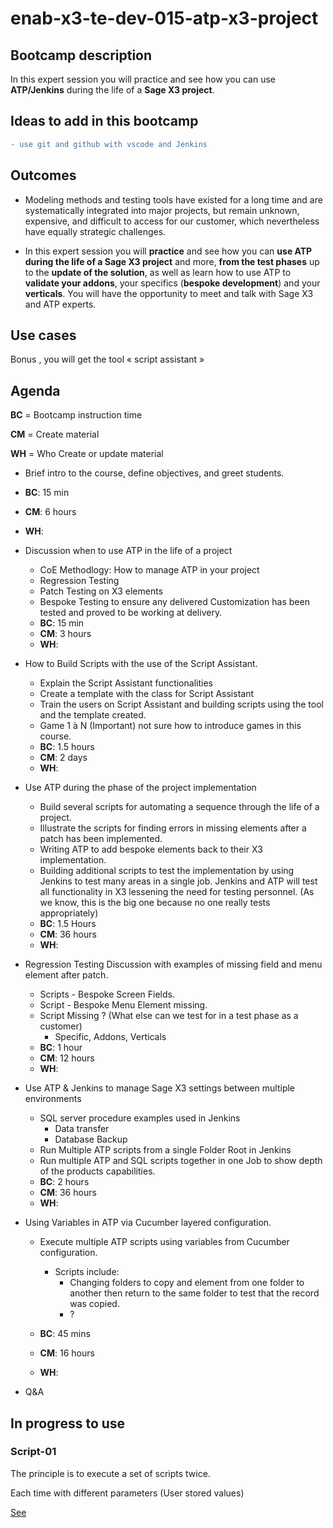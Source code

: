 # enab-x3-te-dev-015-atp-x3-project

## Bootcamp description

In this expert session you will practice and see how you can use **ATP/Jenkins** during the life of a **Sage X3 project**.

## Ideas to add in this bootcamp

```diff
- use git and github with vscode and Jenkins
```

## Outcomes

- Modeling methods and testing tools have existed for a long time and are systematically integrated into major projects, but remain unknown, expensive, and difficult to access for our customer, which nevertheless have equally strategic challenges.

- In this expert session you will **practice** and see how you can **use ATP during the life of a Sage X3 project** and more, **from the test phases** up to the **update of the solution**, as well as learn how to use ATP to **validate your addons**, your specifics (**bespoke development**) and your **verticals**. You will have the opportunity to meet and talk with Sage X3 and ATP experts.

## Use cases

Bonus , you will get the tool « script assistant »

## Agenda

**BC** = Bootcamp instruction time

**CM** = Create material

**WH** = Who Create or update material

- Brief intro to the course, define objectives, and greet students.
- **BC**: 15 min
- **CM**: 6 hours
- **WH**:
- Discussion when to use ATP in the life of a project
  - CoE Methodlogy: How to manage ATP in your project
  - Regression Testing
  - Patch Testing on X3 elements
  - Bespoke Testing to ensure any delivered Customization has been tested and proved to be working at delivery.
  - **BC**: 15 min
  - **CM**: 3 hours
  - **WH**:
- How to Build Scripts with the use of the Script Assistant.
  - Explain the Script Assistant functionalities
  - Create a template with the class for Script Assistant
  - Train the users on Script Assistant and building scripts using the tool and the template created.
  - Game 1 à N (Important) not sure how to introduce games in this course.
  - **BC**: 1.5 hours
  - **CM**: 2 days
  - **WH**:
- Use ATP during the phase of the project implementation
  - Build several scripts for automating a sequence through the life of a project.
  - Illustrate the scripts for finding errors in missing elements after a patch has been implemented.
  - Writing ATP to add bespoke elements back to their X3 implementation.
  - Building additional scripts to test the implementation by using Jenkins to test many areas in a single job. Jenkins and ATP will test all functionality in X3 lessening the need for testing personnel. (As we know, this is the big one because no one really tests appropriately)
  - **BC**: 1.5 Hours
  - **CM**: 36 hours
  - **WH**:
- Regression Testing Discussion with examples of missing field and menu element after patch.
  - Scripts - Bespoke Screen Fields.
  - Script - Bespoke Menu Element missing.
  - Script Missing ? (What else can we test for in a test phase as a customer)
    - Specific, Addons, Verticals
  - **BC**: 1 hour
  - **CM**: 12 hours
  - **WH**:
- Use ATP & Jenkins to manage Sage X3 settings between multiple environments
  - SQL server procedure examples used in Jenkins
    - Data transfer
    - Database Backup
  - Run Multiple ATP scripts from a single Folder Root in Jenkins
  - Run multiple ATP and SQL scripts together in one Job to show depth of the products capabilities.
  - **BC**: 2 hours
  - **CM**: 36 hours
  - **WH**:
- Using Variables in ATP via Cucumber layered configuration.

  - Execute multiple ATP scripts using variables from Cucumber configuration.

    - Scripts include:
      - Changing folders to copy and element from one folder to another then return to the same folder to test that the record was copied.
      - ?

  - **BC**: 45 mins
  - **CM**: 16 hours
  - **WH**:

- Q&A

## In progress to use

### Script-01

The principle is to execute a set of scripts twice.

Each time with different parameters (User stored values)

[See](./scripts-01/README.md)
